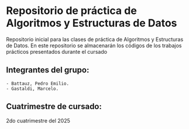 # Repositorio de práctica de Algoritmos y Estructuras de Datos

Repositorio inicial para las clases de práctica de Algoritmos y Estructuras de Datos. En este repositorio se almacenarán los códigos de los trabajos prácticos presentados durante el cursado

## Integrantes del grupo:
    - Battauz, Pedro Emilio.
    - Gastaldi, Marcelo.

## Cuatrimestre de cursado:
   2do cuatrimestre del 2025
